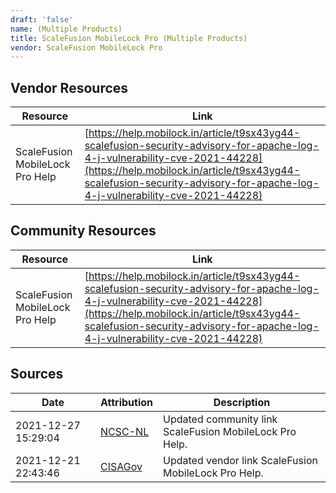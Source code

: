 ```yaml
---
draft: 'false'
name: (Multiple Products)
title: ScaleFusion MobileLock Pro (Multiple Products)
vendor: ScaleFusion MobileLock Pro
---
```


## Vendor Resources
| Resource | Link |
| --- | --- |
| ScaleFusion MobileLock Pro Help | [https://help.mobilock.in/article/t9sx43yg44-scalefusion-security-advisory-for-apache-log-4-j-vulnerability-cve-2021-44228](https://help.mobilock.in/article/t9sx43yg44-scalefusion-security-advisory-for-apache-log-4-j-vulnerability-cve-2021-44228) |

## Community Resources
| Resource | Link |
| --- | --- |
| ScaleFusion MobileLock Pro Help | [https://help.mobilock.in/article/t9sx43yg44-scalefusion-security-advisory-for-apache-log-4-j-vulnerability-cve-2021-44228](https://help.mobilock.in/article/t9sx43yg44-scalefusion-security-advisory-for-apache-log-4-j-vulnerability-cve-2021-44228) |


## Sources
| Date | Attribution | Description |
| --- | --- | --- |
| 2021-12-27 15:29:04 | [NCSC-NL](https://github.com/NCSC-NL/log4shell/blob/main/software/README.md) | Updated community link ScaleFusion MobileLock Pro Help.  |
| 2021-12-21 22:43:46 | [CISAGov](https://raw.githubusercontent.com/cisagov/log4j-affected-db/develop/README.md) | Updated vendor link ScaleFusion MobileLock Pro Help.  |

